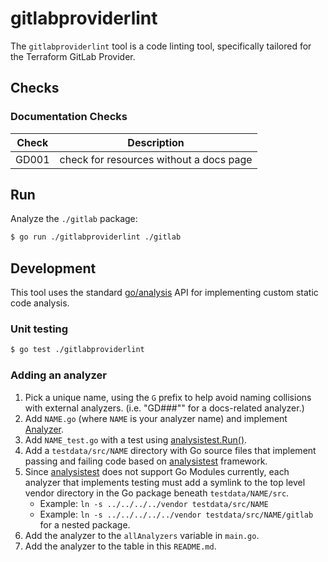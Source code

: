 # gitlabproviderlint

The `gitlabproviderlint` tool is a code linting tool, specifically tailored for the Terraform GitLab Provider.

## Checks

### Documentation Checks

Check | Description 
--- | ---
GD001 | check for resources without a docs page

## Run

Analyze the `./gitlab` package:

```sh
$ go run ./gitlabproviderlint ./gitlab
```

## Development

This tool uses the standard [go/analysis](https://godoc.org/golang.org/x/tools/go/analysis) API for implementing custom static code analysis.

### Unit testing

```sh
$ go test ./gitlabproviderlint
```

### Adding an analyzer

1. Pick a unique name, using the `G` prefix to help avoid naming collisions with external analyzers. (i.e. "GD###"" for a docs-related analyzer.)
1. Add `NAME.go` (where `NAME` is your analyzer name) and implement [Analyzer](https://godoc.org/golang.org/x/tools/go/analysis#Analyzer).
1. Add `NAME_test.go` with a test using [analysistest.Run()](https://godoc.org/golang.org/x/tools/go/analysis/analysistest#Run).
1. Add a `testdata/src/NAME` directory with Go source files that implement passing and failing code based on [analysistest](https://godoc.org/golang.org/x/tools/go/analysis/analysistest) framework.
1. Since [analysistest](https://godoc.org/golang.org/x/tools/go/analysis/analysistest) does not support Go Modules currently, each analyzer that implements testing must add a symlink to the top level vendor directory in the Go package beneath `testdata/NAME/src`.
   - Example: `ln -s ../../../../vendor testdata/src/NAME`
   - Example: `ln -s ../../../../../vendor testdata/src/NAME/gitlab` for a nested package.
1. Add the analyzer to the `allAnalyzers` variable in `main.go`.
1. Add the analyzer to the table in this `README.md`.
